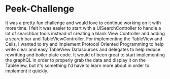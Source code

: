 # Peek-Challenge

It was a pretty fun challenge and would love to continue working on it with more time. I felt it was easier to start with a UISearchController to handle a lot of searchbar tools instead of creating a blank View Controller and adding a search bar and TableViewController. For implementing the TableView and Cells, I wanted to try and implement Protocol Oriented Programming to help write clear and easy TableView Datasources and delegates to help reduce rewritting and boiler plate code. It would of been great to start implementing the graphQL in order to properly grab the data and display it on the TableView, but it's something I'd have to learn more about in order to implement it quickly. 

